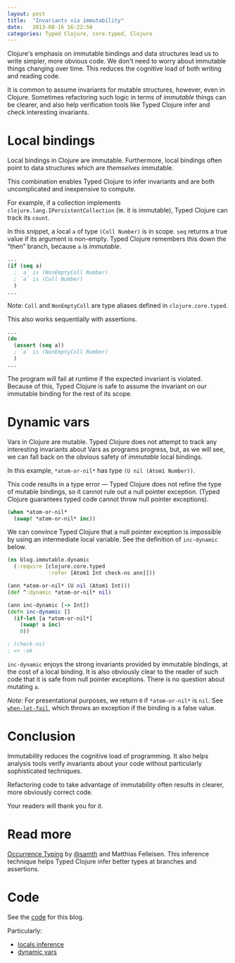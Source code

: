 ```yaml
---
layout: post
title:  "Invariants via immutability"
date:   2013-08-16 16:22:50
categories: Typed Clojure, core.typed, Clojure
---
```


Clojure's emphasis on immutable bindings and data structures lead
us to write simpler, more obvious code. 
We don't need to worry about immutable things changing over time.
This reduces the cognitive load of both writing and reading code.

It is common to assume invariants for mutable structures, however,
even in Clojure.
Sometimes refactoring such logic in terms of _immutable_ things can be
clearer, and also help verification tools like Typed Clojure infer and check interesting invariants.

# Local bindings

Local bindings in Clojure are immutable. Furthermore, local bindings often point to
data structures which are _themselves_ immutable.

This combination enables Typed Clojure to infer invariants and are 
both uncomplicated and inexpensive to compute.

For example, if a collection implements `clojure.lang.IPersistentCollection`
(ie. it is immutable), Typed Clojure can track its `count`.

In this snippet, a local `a` of type `(Coll Number)` is in scope.
`seq` returns a true value if its argument is non-empty. Typed Clojure
remembers this down the &ldquo;then&rdquo; branch, because `a` is _immutable_.

```clojure
...
(if (seq a)
  ; `a` is (NonEmptyColl Number)
  ; `a` is (Coll Number)
  )
...
```

Note: `Coll` and `NonEmptyColl` are type aliases defined in `clojure.core.typed`.

This also works sequentially with assertions.

```clojure
...
(do
  (assert (seq a))
  ; `a` is (NonEmptyColl Number)
  )
...
```

The program will fail at runtime if the expected invariant is violated. 
Because of this, Typed Clojure is safe to assume the invariant on our immutable
binding for the rest of its scope.

# Dynamic vars

Vars in Clojure are mutable. Typed Clojure does not attempt to track any interesting
invariants about Vars as programs progress, but, as we will see, we can fall back on 
the obvious safety of _immutable_ local bindings.

In this example, `*atom-or-nil*` has type `(U nil (Atom1 Number))`.

This code results in a type error &mdash; Typed Clojure does not refine the type of mutable
bindings, so it cannot rule out a null pointer exception. (Typed Clojure guarantees typed
code cannot throw null pointer exceptions).

```clojure
(when *atom-or-nil*
  (swap! *atom-or-nil* inc))
```

We can convince Typed Clojure that a null pointer exception is impossible by
using an intermediate local variable. See the definition of `inc-dynamic` below.

```clojure
(ns blog.immutable.dynamic
  (:require [clojure.core.typed 
             :refer [Atom1 Int check-ns ann]]))

(ann *atom-or-nil* (U nil (Atom1 Int)))
(def ^:dynamic *atom-or-nil* nil)

(ann inc-dynamic [-> Int])
(defn inc-dynamic []
  (if-let [a *atom-or-nil*]
    (swap! a inc)
    0))

; (check-ns)
; => :ok
```

`inc-dynamic` enjoys the strong invariants provided by immutable bindings, at the cost of
a local binding. It is also obviously clear to the reader of such code that it is safe
from null pointer exceptions. There is no question about mutating `a`.

_Note_: For presentational purposes, we return `0` if `*atom-or-nil*` is `nil`.
See [`when-let-fail`](http://clojure.github.io/core.typed/#clojure.core.typed/when-let-fail), which throws an exception if the binding is a false value.

# Conclusion

Immutability reduces the cognitive load of programming. It also helps analysis tools
verify invariants about your code without particularly sophisticated techniques.

Refactoring code to take advantage of immutability
often results in clearer, more obviously correct code.

Your readers will thank you for it.

# Read more

[Occurrence Typing](http://www.ccs.neu.edu/racket/pubs/icfp10-thf.pdf) by [@samth](https://twitter.com/samth) and Matthias Felleisen.
This inference technique helps Typed Clojure infer better types at branches and assertions.

# Code

See the [code](https://github.com/frenchy64/frenchy64.github.io/tree/master/code/blog) for this blog.

Particularly:

- [locals inference](https://github.com/frenchy64/frenchy64.github.io/blob/master/code/blog/src/blog/immutable/local.clj)
- [dynamic vars](https://github.com/frenchy64/frenchy64.github.io/blob/master/code/blog/src/blog/immutable/dynamic.clj)
